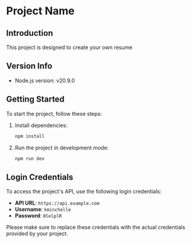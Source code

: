 # Project Name

## Introduction

This project is designed to create your own resume

## Version Info

- Node.js version: v20.9.0

## Getting Started

To start the project, follow these steps:

1. Install dependencies:
    ```bash
    npm install
    ```

2. Run the project in development mode:
    ```bash
    npm run dev
    ```

## Login Credentials

To access the project's API, use the following login credentials:

- **API URL**: `https://api.example.com`
- **Username**: `kminchelle`
- **Password**: `0lelplR`

Please make sure to replace these credentials with the actual credentials provided by your project.


